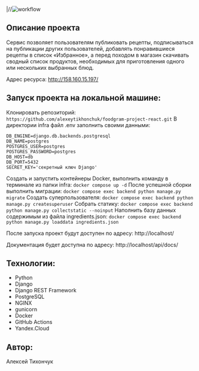 |//![workflow](https://github.com/AlexeyTikhonchuk/foodgram-project-react/actions/workflows/foodgram_workflow.yml/badge.svg)

## Описание проекта
Сервис позволяет пользователям публиковать рецепты,
подписываться на публикации других пользователей, 
добавлять понравившиеся рецепты в список «Избранное»,
а перед походом в магазин скачивать сводный список продуктов,
необходимых для приготовления одного или нескольких выбранных блюд.

Адрес ресурса: http://158.160.15.197/

## Запуск проекта на локальной машине:
Клонировать репозиторий:
`https://github.com/alexeytikhonchuk/foodgram-project-react.git`
В директории infra файл .env заполнить своими данными:
```
DB_ENGINE=django.db.backends.postgresql
DB_NAME=postgres
POSTGRES_USER=postgres
POSTGRES_PASSWORD=postgres
DB_HOST=db
DB_PORT=5432
SECRET_KEY='секретный ключ Django'
```
Создать и запустить контейнеры Docker, выполнить команду в терминале из папки infra:
`docker compose up -d`
После успешной сборки выполнить миграции:
`docker compose exec backend python manage.py migrate`
Создать суперпользователя:
`docker compose exec backend python manage.py createsuperuser`
Собрать статику:
`docker compose exec backend python manage.py collectstatic --noinput`
Наполнить базу данных содержимым из файла ingredients.json:
`docker compose exec backend python manage.py loaddata ingredients.json`

После запуска проект будут доступен по адресу: http://localhost/

Документация будет доступна по адресу: http://localhost/api/docs/

## Технологии: 
- Python
- Django
- Django REST Framework
- PostgreSQL
- NGINX
- gunicorn
- Docker
- GitHub Actions
- Yandex.Cloud

## Автор:
Алексей Тихончук
